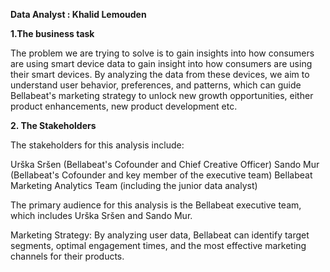 **Data Analyst : Khalid Lemouden**



**1.The business task**

The problem we are trying to solve is to gain insights into how consumers are using smart device data to gain insight into how consumers are using their smart devices. By analyzing the data from these devices, we aim to understand user behavior, preferences, and patterns, which can guide Bellabeat's marketing strategy to unlock new growth opportunities, either product enhancements, new product development etc.

**2. The Stakeholders**

The stakeholders for this analysis include:
 
Urška Sršen (Bellabeat's Cofounder and Chief Creative Officer)
Sando Mur (Bellabeat's Cofounder and key member of the executive team)
Bellabeat Marketing Analytics Team (including the junior data analyst)
 
The primary audience for this analysis is the Bellabeat executive team, which includes Urška Sršen and Sando Mur.
 
Marketing Strategy: By analyzing user data, Bellabeat can identify target segments, optimal engagement times, and the most effective marketing channels for their products.
 
 
